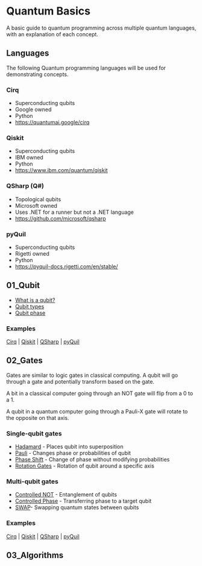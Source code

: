 # Quantum Basics

A basic guide to quantum programming across multiple quantum languages, with an explanation of each concept. 

## Languages

The following Quantum programming languages will be used for demonstrating concepts.

### Cirq
- Superconducting qubits
- Google owned
- Python
- https://quantumai.google/cirq

### Qiskit
- Superconducting qubits
- IBM owned
- Python
- https://www.ibm.com/quantum/qiskit

### QSharp (Q#)
- Topological qubits
- Microsoft owned
- Uses .NET for a runner but not a .NET language
- https://github.com/microsoft/qsharp

### pyQuil
- Superconducting qubits
- Rigetti owned
- Python
- https://pyquil-docs.rigetti.com/en/stable/


## 01_Qubit

- [What is a qubit?](01_Qubit/what_is_qubit.md)
- [Qubit types](01_Qubit/qubit_types.md)
- [Qubit phase](01_Qubit/qubit_phase.md)

### Examples
[Cirq](00_Code/cirq/qubit.py) | [Qiskit](00_Code/qiskit/qubit.py) | [QSharp](00_Code/qsharp/qubit.qs) | [pyQuil](00_Code/pyquil/qubit.py)

## 02_Gates

Gates are similar to logic gates in classical computing. A qubit will go through a gate and potentially transform based on the gate.

A bit in a classical computer going through an NOT gate will flip from a 0 to a 1.

A qubit in a quantum computer going through a Pauli-X gate will rotate to the opposite on that axis.

### Single-qubit gates

- [Hadamard](02_Gates/hadamard.md) - Places qubit into superposition
- [Pauli](02_Gates/pauli.md) - Changes phase or probabilities of qubit
- [Phase Shift](02_Gates/phase_shift.md) - Change of phase without modifying probabilities
- [Rotation Gates](02_Gates/rotation.md) - Rotation of qubit around a specific axis

### Multi-qubit gates

- [Controlled NOT](02_Gates/controlled_not.md) - Entanglement of qubits
- [Controlled Phase](02_Gates/controlled_phase.md) - Transferring phase to a target qubit
- [SWAP](02_Gates_swap.md)- Swapping quantum states between qubits

### Examples
[Cirq](00_Code/cirq/gates.py) | [Qiskit](00_Code/qiskit/gates.py) | [QSharp](00_Code/qsharp/gates.qs) | [pyQuil](00_Code/pyquil/gates.py)


## 03_Algorithms



